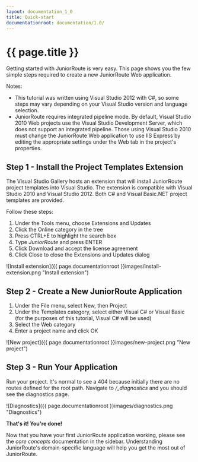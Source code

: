 ```yaml
---
layout: documentation_1_0
title: Quick-start
documentationroot: documentation/1.0/
---
```

{{ page.title }}
=
Getting started with JuniorRoute is very easy. This page shows you the few simple steps required to create a new JuniorRoute Web application.

Notes:
* This tutorial was written using Visual Studio 2012 with C#, so some steps may vary depending on your Visual Studio version and language selection.
* JuniorRoute requires integrated pipeline mode. By default, Visual Studio 2010 Web projects use the Visual Studio Development Server, which does not support an integrated pipeline. Those using Visual Studio 2010 must change the JuniorRoute Web application to use IIS Express by editing the appropriate settings under the Web tab in the project's properties.

Step 1 - Install the Project Templates Extension
-
The Visual Studio Gallery hosts an extension that will install JuniorRoute project templates into Visual Studio. The extension is compatible with Visual Studio 2010 and Visual Studio 2012. Both C# and Visual Basic.NET project templates are provided.

Follow these steps:
1. Under the Tools menu, choose Extensions and Updates
2. Click the Online category in the tree
3. Press CTRL+E to highlight the search box
4. Type *JuniorRoute* and press ENTER
5. Click Download and accept the license agreement
6. Click Close to close the Extensions and Updates dialog

![Install extension]({{ page.documentationroot }}images/install-extension.png "Install extension")

Step 2 - Create a New JuniorRoute Application
-
1. Under the File menu, select New, then Project
2. Under the Templates category, select either Visual C# or Visual Basic (for the purposes of this tutorial, Visual C# will be used)
3. Select the Web category
4. Enter a project name and click OK

![New project]({{ page.documentationroot }}images/new-project.png "New project")

Step 3 - Run Your Application
-
Run your project. It's normal to see a 404 because initially there are no routes defined for the root path. Navigate to */_diagnostics* and you should see the diagnostics page.

![Diagnostics]({{ page.documentationroot }}images/diagnostics.png "Diagnostics")

**That's it! You're done!**

Now that you have your first JuniorRoute application working, please see the *core concepts* documentation in the sidebar. Understanding JuniorRoute's domain-specific language will help you get the most out of JuniorRoute.